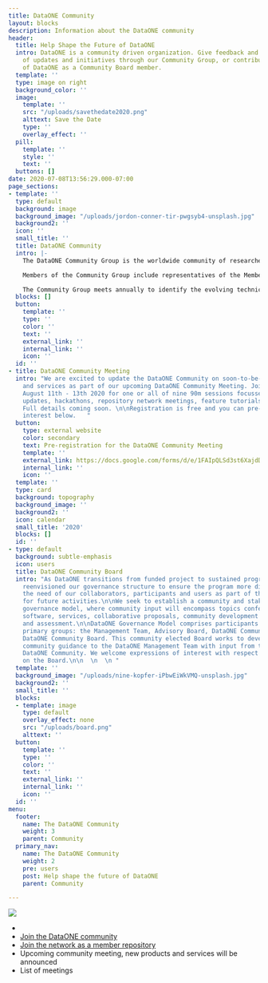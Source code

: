```yaml
---
title: DataONE Community
layout: blocks
description: Information about the DataONE community
header:
  title: Help Shape the Future of DataONE
  intro: DataONE is a community driven organization. Give feedback and stay appraised
    of updates and initiatives through our Community Group, or contribute to the future
    of DataONE as a Community Board member.
  template: ''
  type: image on right
  background_color: ''
  image:
    template: ''
    src: "/uploads/savethedate2020.png"
    alttext: Save the Date
    type: ''
    overlay_effect: ''
  pill:
    template: ''
    style: ''
    text: ''
  buttons: []
date: 2020-07-08T13:56:29.000-07:00
page_sections:
- template: ''
  type: default
  background: image
  background_image: "/uploads/jordon-conner-tir-pwgsyb4-unsplash.jpg"
  background2: ''
  icon: ''
  small_title: ''
  title: DataONE Community
  intro: |-
    The DataONE Community Group is the worldwide community of researchers, information managers, librarians, data authors, users, and diverse stakeholders that makeup the DataONE partnership communities. The primary function of the Community Group is to represent the needs and interests of these communities in the activities of DataONE and provide guidance that informs the development and activities of DataONE, facilitating the organization in achieving its vision and mission.

    Members of the Community Group include representatives of the Member Repositories and all other relevant groups (e.g. research networks, professional societies, libraries, academic institutions, data centers, data repositories, environmental observatory networks, educators, scientists, policy makers, administrators, citizen scientists, international organizations, NGOs, private companies, etc.)

    The Community Group meets annually to identify the evolving technical challenges and opportunities that can be applied to advance education, research, and policy through the use of DataONE data products, tools, and services.
  blocks: []
  button:
    template: ''
    type: ''
    color: ''
    text: ''
    external_link: ''
    internal_link: ''
    icon: ''
  id: ''
- title: DataONE Community Meeting
  intro: "We are excited to update the DataONE Community on soon-to-be-released products
    and services as part of our upcoming DataONE Community Meeting. Join us online
    August 11th - 13th 2020 for one or all of nine 90m sessions focussed on program
    updates, hackathons, repository network meetings, feature tutorials and more.
    Full details coming soon. \n\nRegistration is free and you can pre-register your
    interest below.   "
  button:
    type: external website
    color: secondary
    text: Pre-registration for the DataONE Community Meeting
    template: ''
    external_link: https://docs.google.com/forms/d/e/1FAIpQLSd3st6XajdDODtp4jGwxGvwaiEnE_6C8qvJx-gqkHAmPAiQTw/viewform?usp=sf_link
    internal_link: ''
    icon: ''
  template: ''
  type: card
  background: topography
  background_image: ''
  background2: ''
  icon: calendar
  small_title: '2020'
  blocks: []
  id: ''
- type: default
  background: subtle-emphasis
  icon: users
  title: DataONE Community Board
  intro: "As DataONE transitions from funded project to sustained program, we have
    reenvisioned our governance structure to ensure the program more directly integrates
    the need of our collaborators, participants and users as part of the decision-making
    for future activities.\n\nWe seek to establish a community and stakeholder driven
    governance model, where community input will encompass topics conferencing infrastructure,
    software, services, collaborative proposals, community development and maintenance
    and assessment.\n\nDataONE Governance Model comprises participants across four
    primary groups: the Management Team, Advisory Board, DataONE Community and the
    DataONE Community Board. This community elected Board works to develop and ratifies
    community guidance to the DataONE Management Team with input from the broader
    DataONE Community. We welcome expressions of interest with respect to serving
    on the Board.\n\n  \n  \n "
  template: ''
  background_image: "/uploads/nine-kopfer-iPbwEiWkVMQ-unsplash.jpg"
  background2: ''
  small_title: ''
  blocks:
  - template: image
    type: default
    overlay_effect: none
    src: "/uploads/board.png"
    alttext: ''
  button:
    template: ''
    type: ''
    color: ''
    text: ''
    external_link: ''
    internal_link: ''
    icon: ''
  id: ''
menu:
  footer:
    name: The DataONE Community
    weight: 3
    parent: Community
  primary_nav:
    name: The DataONE Community
    weight: 2
    pre: users
    post: Help shape the future of DataONE
    parent: Community

---
```

![](/uploads/savethedate.png)

* 
* [Join the DataONE community](/jointhecommunity/)
* [Join the network as a member repository](/jointhenetwork/)
* Upcoming community meeting, new products and services will be announced
* List of meetings